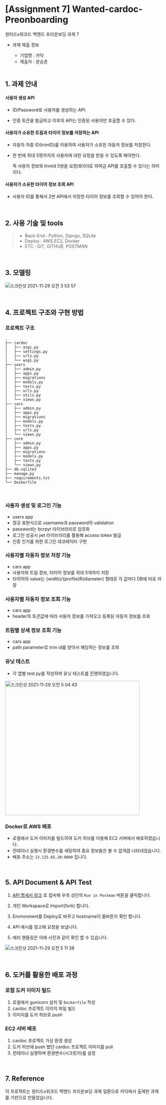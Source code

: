 # [Assignment 7] Wanted-cardoc-Preonboarding

원티드x위코드 백엔드 프리온보딩 과제 7

- 과제 제출 정보

  - 기업명 : 카닥
  - 제출자 : 문승준

  <br>

## 1. 과제 안내

####  사용자 생성 API

- ID/Password로 사용자를 생성하는 API.

- 인증 토큰을 발급하고 이후의 API는 인증된 사용자만 호출할 수 있다.

#### 사용자가 소유한 트림과 타이어 정보를 저장하는 API

- 자동차 차종 ID(trimID)를 이용하여 사용자가 소유한 자동차 정보를 저장한다.

- 한 번에 최대 5명까지의 사용자에 대한 요청을 받을 수 있도록 해야한다.

  즉 사용자 정보와 trimId 5쌍을 요청데이터로 하여금 API를 호출할 수 있다는 의미이다.

#### 사용자가 소유한 타이어 정보 조회 API

- 사용자 ID를 통해서 2번 API에서 저장한 타이어 정보를 조회할 수 있어야 한다.

  <br>

## 2. 사용 기술 및 tools

> - Back-End : Python, Django, SQLite
> - Deploy : AWS EC2, Docker
> - ETC : GIT, GITHUB, POSTMAN

<br>

## 3. 모델링

![스크린샷 2021-11-29 오전 3 53 57](https://user-images.githubusercontent.com/72376931/143784776-42ed0054-90b3-4c22-b4a1-a0711f375ed9.png)


<br>

## 4. 프로젝트 구조와 구현 방법

### 프로젝트 구조

```
.
├── cardoc
│   ├── asgi.py
│   ├── settings.py
│   ├── urls.py
│   └── wsgi.py
├── users
│   ├── admin.py
│   ├── apps.py
│   ├── migrations
│   ├── models.py
│   ├── tests.py
│   ├── urls.py
│   ├── utils.py
│   └── views.py
├── cars
│   ├── admin.py
│   ├── apps.py
│   ├── migrations
│   ├── models.py
│   ├── tests.py
│   ├── urls.py
│   └── views.py
├── core
│   ├── admin.py
│   ├── apps.py
│   ├── migrations
│   ├── models.py
│   ├── tests.py
│   └── views.py
├── db.sqlite3
├── manage.py
├── requirements.txt
└── Dockerfile
```

<br>

### 사용자 생성 및 로그인 기능

- users app 
- 정규 표현식으로 username과 password의 validation
- password는 bcrpyt 라이브러리로 암호화
- 로그인 성공시 jwt 라이브러리를 활용해 access token 발급
- 인증 인가를 위한 로그인 데코레이터 구현

### 사용자별 자동차 정보 저장 기능

- cars app
- 사용자와 트림 정보, 타이어 정보를 최대 5개까지 저장
- 타이어의 value는 {width}/{profile}R{diameter} 형태로 각 값마다 DB에 따로 저장

### 사용자별 자동차 정보 조회 기능

- cars app
- header의 토큰값에 따라 사용자 정보를 가져오고 등록된 자동차 정보를 조회

### 트림별 상세 정보 조회 기능

- cars app
- path parameter로 trim id를 받아서 해당하는 정보를 조회

### 유닛 테스트

- 각 앱별 test.py를 작성하여 유닛 테스트를 진행하였습니다.

<img width="432" alt="스크린샷 2021-11-29 오전 5 04 43" src="https://user-images.githubusercontent.com/72376931/143784786-75d2e06d-6d8f-4e4d-a23f-c7c94376216d.png">


### Docker로 AWS 배포

- 로컬에서 도커 이미지를 빌드하여 도커 허브를 이용해 EC2 서버에서 배포하였습니다.
- 컨테이너 실행시 환경변수를 세팅하여 중요 정보들은 볼 수 없게끔 나타내었습니다.
- 배포 주소는 `13.125.65.20:8000` 입니다.

<br>

## 5. API Document & API Test

1. [API 명세서 링크](https://documenter.getpostman.com/view/17676214/UVJckGPS) 로 접속해 우측 상단의 `Run in Postman` 버튼을 클릭합니다.

2. 개인 Workspace로 Import(fork) 합니다.

3. Environment를 Deploy로 바꾸고 hostname이 올바른지 확인 합니다.

4. API 예시를 참고해 요청을 보냅니다.

5. 에러 핸들링은 아래 사진과 같이 확인 할 수 있습니다.

  ![스크린샷 2021-11-29 오전 5 11 38](https://user-images.githubusercontent.com/72376931/143784803-aefc23e5-c7a6-4216-b4f9-24331eb952d1.png)


<br>

## 6. 도커를 활용한 배포 과정

### 로컬 도커 이미지 빌드

1. 로컬에서 gunicorn 설치 및 `Dockerfile` 작성
2. cardoc 프로젝트 이미지 파일 빌드
3. 이미지를 도커 허브로 push

### EC2 서버 배포

1. cardoc 프로젝트 가상 환경 생성
2. 도커 허브에 push 했던 cardoc 프로젝트 이미지를 pull
3. 컨테이너 실행하며 환경변수(시크릿키)를 설정


<br>

## 7. Reference

이 프로젝트는 원티드x위코드 백엔드 프리온보딩 과제 일환으로 카닥에서 출제한 과제를 기반으로 만들었습니다.
